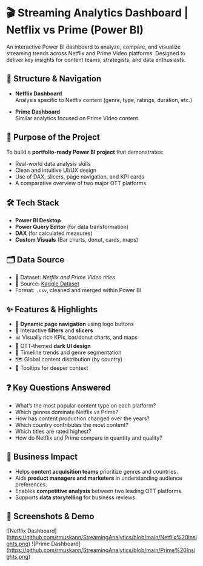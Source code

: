 # 🎬 Streaming Analytics Dashboard | Netflix vs Prime (Power BI)

An interactive Power BI dashboard to analyze, compare, and visualize streaming trends across Netflix and Prime Video platforms. Designed to deliver key insights for content teams, strategists, and data enthusiasts.

## 🧭 Structure & Navigation

- **Netflix Dashboard**  
  Analysis specific to Netflix content (genre, type, ratings, duration, etc.)

- **Prime Dashboard**  
  Similar analytics focused on Prime Video content.


## 🎯 Purpose of the Project

To build a **portfolio-ready Power BI project** that demonstrates:

- Real-world data analysis skills
- Clean and intuitive UI/UX design
- Use of DAX, slicers, page navigation, and KPI cards
- A comparative overview of two major OTT platforms

## 🛠️ Tech Stack

- **Power BI Desktop**
- **Power Query Editor** (for data transformation)
- **DAX** (for calculated measures)
- **Custom Visuals** (Bar charts, donut, cards, maps)

## 🗂️ Data Source

- 📁 Dataset: *Netflix and Prime Video titles*  
- 📌 Source: [Kaggle Dataset](https://www.kaggle.com/datasets)  
- Format: `.csv`, cleaned and merged within Power BI

## ✨ Features & Highlights

- 🔁 **Dynamic page navigation** using logo buttons  
- 🧭 Interactive **filters** and **slicers**
- 📊 Visually rich KPIs, bar/donut charts, and maps
- 🎨 OTT-themed **dark UI design**
- 📅 Timeline trends and genre segmentation
- 🗺️ Global content distribution (by country)
- 🧠 Tooltips for deeper context

## ❓ Key Questions Answered

- What’s the most popular content type on each platform?
- Which genres dominate Netflix vs Prime?
- How has content production changed over the years?
- Which country contributes the most content?
- Which titles are rated highest?
- How do Netflix and Prime compare in quantity and quality?

## 💼 Business Impact

- Helps **content acquisition teams** prioritize genres and countries.
- Aids **product managers and marketers** in understanding audience preferences.
- Enables **competitive analysis** between two leading OTT platforms.
- Supports **data storytelling** for business reviews.

## 📸 Screenshots & Demo

![Netflix Dashboard]
(https://github.com/rmuskann/StreamingAnalytics/blob/main/Netflix%20Insights.png)
![Prime Dashboard]
(https://github.com/rmuskann/StreamingAnalytics/blob/main/Prime%20Insights.png)
